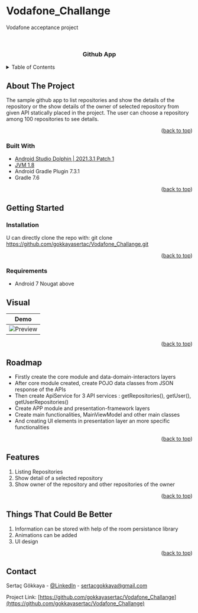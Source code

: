 # Vodafone_Challange
Vodafone acceptance project
<div id="top"></div>

<!-- PROJECT LOGO -->
<br />
<div align="center">
<h3 align="center">Github App</h3>

</div>



<!-- TABLE OF CONTENTS -->
<details>
  <summary>Table of Contents</summary>
  <ol>
    <li>
      <a href="#about-the-project">About The Project</a>
      <ul>
        <li><a href="#built-with">Built With</a></li>
      </ul>
    </li>
    <li>
      <a href="#getting-started">Getting Started</a>
      <ul>
        <li><a href="#installation">Installation</a></li>
      </ul>
    </li>
    <li><a href="#visual">Usage</a></li>
    <li><a href="#roadmap">Roadmap</a></li>
    <li><a href="#contributing">Contributing</a></li>
    <li><a href="#contact">Contact</a></li>
    <li><a href="#acknowledgments">Acknowledgments</a></li>
  </ol>
</details>



<!-- ABOUT THE PROJECT -->
## About The Project

The sample github app to list repositories and show the details of the repository or the show details of the owner of selected repository from given API statically placed in the project. The user can choose a repository among 100 repositories to see details.

<p align="right">(<a href="#top">back to top</a>)</p>



### Built With

* [Android Studio Dolphin | 2021.3.1 Patch 1](https://developer.android.com/studio/releases)
* [JVM 1.8](https://www.java.com/en/download/manual.jsp)
* Android Gradle Plugin 7.3.1
* Gradle 7.6
<p align="right">(<a href="#top">back to top</a>)</p>



<!-- GETTING STARTED -->
## Getting Started

### Installation
U can directly clone the repo with:
git clone https://github.com/gokkayasertac/Vodafone_Challange.git

<p align="right">(<a href="#top">back to top</a>)</p>

### Requirements

* Android 7 Nougat above

<!-- USAGE EXAMPLES -->
## Visual
| Demo |  
| --- | 
| ![Preview](app.gif) | 

<p align="right">(<a href="#top">back to top</a>)</p>



<!-- ROADMAP -->
## Roadmap

- Firstly create the core module and data-domain-interactors layers
- After core module created, create POJO data classes from JSON response of the APIs
- Then create ApiService for 3 API services : getRepositories(), getUser(), getUserRepositories()
- Create APP module and presentation-framework layers
- Create main functionalities, MainViewModel and other main classes
- And creating UI elements in presentation layer an more specific functionalities

<p align="right">(<a href="#top">back to top</a>)</p>



<!-- FEATURES -->
## Features
1. Listing Repositories
2. Show detail of a selected repository
3. Show owner of the repository and other repositories of the owner

<p align="right">(<a href="#top">back to top</a>)</p>


<!-- THINGS THAT COULD BE BETTER -->
## Things That Could Be Better
1. Information can be stored with help of the room persistance library
2. Animations can be added
3. UI design

<p align="right">(<a href="#top">back to top</a>)</p>

<!-- CONTACT -->
## Contact

Sertaç Gökkaya - [@LinkedIn](https://www.linkedin.com/in/sertacgokkaya/) - sertacgokkaya@gmail.com

Project Link: [https://github.com/gokkayasertac/Vodafone_Challange](https://github.com/gokkayasertac/Vodafone_Challange)


<!-- MARKDOWN LINKS & IMAGES -->
<!-- https://www.markdownguide.org/basic-syntax/#reference-style-links -->
